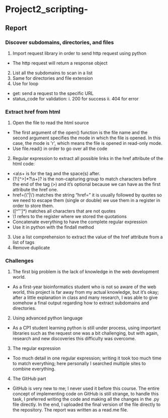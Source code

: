 # Project2_scripting-
## Report
### Discover subdomains, directories, and files
1. Import request library in order to send http request using python
- The http request will return a response object
2.	List all the subdomains to scan in a list
3.	Same for directories and file extension
4.	 Use for loop 
- get: send a request to the specific URL  
- status_code for validation:
i.	200 for success
ii.	404 for error 
### Extract href from html
1.	Open the file to read the html source 
-	The first argument of the open() function is the file name and the second argument specifies the mode in which the file is opened. In this case, the mode is 'r', which means the file is opened in read-only mode.
- 	Use file.read() in order to go over all the code
2.	Regular expression to extract all possible links in the href attribute of the html code:
- 	<a\s+ is for the tag and the space(s) after.
- 	(?:[^>]*?\s+)? is the non-capturing group to match characters before the end of the tag (>) and it’s optional because we can have as the first attribute the href one.
- 	href=(\”|\’) matches the string “href=” it is usually followed by quotes so we need to escape them (single or double) we use them in a register in order to store them.    
- 	([^\"\']*) matches all characters that are not quotes 
- 	\\1    refers to the register where we stored the quotations
- 	Concatenate everything to have the complete regular expression 
- 	Use it in python with the findall method 
3.	Use a list comprehension to extract the value of the href attribute from a list of<a> tags
4.	Remove duplicate 
### Challenges
1.	The first big problem is the lack of knowledge in the web development world. 
-	As a first-year bioinformatics student who is not so aware of the web world, this project is far away from my actual knowledge, but it’s okay; after a little explanation in class and many research, I was able to give somehow a final output regarding how to extract subdomains and directories.
2.	Using advanced python language 
-	As a CP1 student learning python is still under process, using important libraries such as the request one was a bit challenging, but with again, research and new discoveries this difficulty was overcome. 
3.	The regular expression
-	Too much detail in one regular expression; writing it took too much time to match everything; here personally I searched multiple sites to combine everything.  
4.	The GitHub part
-	GitHub is very new to me; I never used it before this course. The entire concept of implementing code on GitHub is still strange, to handle this task, I preferred writing the code and making all the changes in the .py file directly. In the end, I uploaded the final version of the file directly to the repository. The report was written as a read.me file.  

